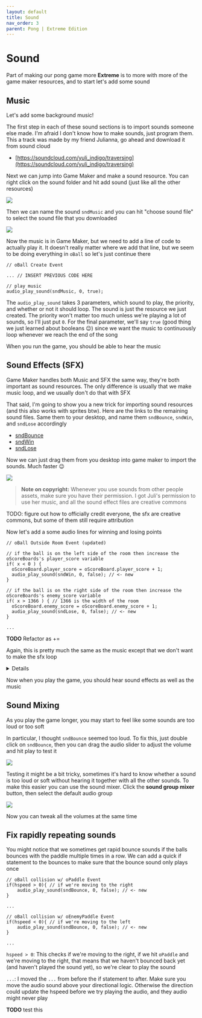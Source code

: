```yaml
---
layout: default
title: Sound
nav_order: 3
parent: Pong | Extreme Edition
---
```


# Sound

Part of making our pong game more **Extreme** is to more with more of the game maker resources, and to start let's add some sound

## Music

Let's add some background music!

The first step in each of these sound sections is to import sounds someone else made. I'm afraid I don't know how to make sounds, just program them. This a track was made by my friend Julianna, go ahead and download it from sound cloud

- [https://soundcloud.com/yuli_indigo/traversing](https://soundcloud.com/yuli_indigo/traversing)

Next we can jump into Game Maker and make a sound resource. You can right click on the sound folder and hit add sound (just like all the other resources)

![](../../assets/images/pong/create_sound.gif)

Then we can name the sound ``sndMusic`` and you can hit "choose sound file" to select the sound file that you downloaded

![](../../assets/images/pong/name_sound.png)

Now the music is in Game Maker, but we need to add a line of code to actually play it. It doesn't really matter where we add that line, but we seem to be doing everything in `oBall` so let's just continue there

```
// oBall Create Event

... // INSERT PREVIOUS CODE HERE

// play music
audio_play_sound(sndMusic, 0, true);
```

The ``audio_play_sound`` takes 3 parameters, which sound to play, the priority, and whether or not it should loop. The sound is just the resource we just created. The priority won't matter too much unless we're playing a lot of sounds, so I'll just put ``0``. For the final parameter, we'll say ``true`` (good thing we just learned about booleans 😉) since we want the music to continuously loop whenever we reach the end of the song

When you run the game, you should be able to hear the music

## Sound Effects (SFX)

Game Maker handles both Music and SFX the same way, they're both important as sound resources. The only difference is usually that we make music loop, and we usually don't do that with SFX

That said, I'm going to show you a new trick for importing sound resources (and this also works with sprites btw). Here are the links to the remaining sound files. Same them to your desktop, and name them ``sndBounce``, ``sndWin``, and ``sndLose`` accordingly

- [sndBounce](https://freesound.org/people/bumpelsnake/sounds/456563/)
- [sndWin](https://freesound.org/people/ProjectsU012/sounds/341695/)
- [sndLose](https://freesound.org/people/EVRetro/sounds/501104/)

Now we can just drag them from you desktop into game maker to import the sounds. Much faster 😉

![](../../assets/images/pong/import_sfx.gif)

> **Note on copyright:** Whenever you use sounds from other people assets, make sure you have their permission. I got Juli's permission to use her music, and all the sound effect files are creative commons

TODO: figure out how to officially credit everyone, the sfx are creative commons, but some of them still require attribution

Now let's add a some audio lines for winning and losing points

```
// oBall Outside Room Event (updated)

// if the ball is on the left side of the room then increase the oScoreBoards's player_score variable
if( x < 0 ) {
  oScoreBoard.player_score = oScoreBoard.player_score + 1;
  audio_play_sound(sndWin, 0, false); // <- new
}

// if the ball is on the right side of the room then increase the oScoreBoards's enemy_score variable
if( x > 1366 ) { // 1366 is the width of the room
  oScoreBoard.enemy_score = oScoreBoard.enemy_score + 1;
  audio_play_sound(sndLose, 0, false); // <- new
}

...
```

**TODO** Refactor as +=

Again, this is pretty much the same as the music except that we don't want to make the sfx loop

<details data-summary="Can you figure out how to add the bounce sound?" markdown="1">
It's just once line of code, but we're bouncing with a lot of things so we need to tag it onto a lot of events

```
// oBall collision w/ oWall Event  
...
audio_play_sound(sndBounce, 0, false); // <- new

// oBall collision w/ oPaddle Event
...
audio_play_sound(sndBounce, 0, false); // <- new

// oBall collision w/ oEnemyPaddle Event
...
audio_play_sound(sndBounce, 0, false); // <- new
```
</details>

Now when you play the game, you should hear sound effects as well as the music

## Sound Mixing

As you play the game longer, you may start to feel like some sounds are too loud or too soft

In particular, I thought ``sndBounce`` seemed too loud. To fix this, just double click on ``sndBounce``, then you can drag the audio slider to adjust the volume and hit play to test it

![](../../assets/images/pong/tweak_audio_volume.gif)

Testing it might be a bit tricky, sometimes it's hard to know whether a sound is too loud or soft without hearing it together with all the other sounds. To make this easier you can use the sound mixer. Click the **sound group mixer** button, then select the default audio group

![](../../assets/images/pong/sound_mixer.gif)

Now you can tweak all the volumes at the same time

## Fix rapidly repeating sounds

You might notice that we sometimes get rapid bounce sounds if the balls bounces with the paddle multiple times in a row. We can add a quick if statement to the bounces to make sure that the bounce sound only plays once

```
// oBall collision w/ oPaddle Event
if(hspeed > 0){ // if we're moving to the right
    audio_play_sound(sndBounce, 0, false); // <- new
}

...

// oBall collision w/ oEnemyPaddle Event
if(hspeed < 0){ // if we're moving to the left
    audio_play_sound(sndBounce, 0, false); // <- new
}

...
```

``hspeed > 0``: This checks if we're moving to the right, if we hit ``oPaddle`` and we're moving to the right, that means that we haven't bounced back yet (and haven't played the sound yet), so we're clear to play the sound

``...``: I moved the ``...`` from before the if statement to after. Make sure you move the audio sound above your directional logic. Otherwise the direction could update the hspeed before we try playing the audio, and they audio might never play

**TODO** test this
